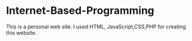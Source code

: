# Internet-Based-Programming

This is a personal web site. I used HTML, JavaScript,CSS,PHP for creating this website.

